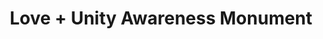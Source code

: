 ---
pid: CH859
title: Love + Unity Awareness Monument
location_transcription: Dilworth Park
zipcode: '19148'
outside_phl: 
neighborhood: Whitman,Pennsport,South Philadelphia
age: 
age_range: 
instagram: 
image_file_name: CH_859.jpg
proposal_transcription: 
topic: Unity,Love
topic_summary: 0, 0
type: Other No Form
keywords_other: awareness
credit: Delphine Brown
image_labels: 
twitter: 
facebook: 
permalink: "/monuments/ch859/"
layout: item-page
---